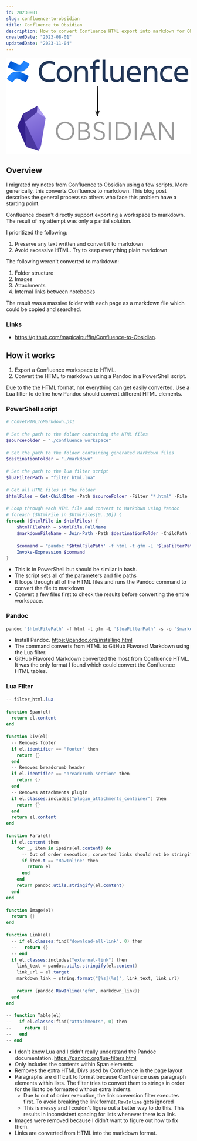 ```yaml
---
id: 20230801
slug: confluence-to-obsidian
title: Confluence to Obsidian
description: How to convert Confluence HTML export into markdown for Obsidian.
createdDate: "2023-08-01"
updatedDate: "2023-11-04"
---
```

![confluence to obsidian](/static/content/images/blog/20230801_confluence_to_obsidian.png)
## Overview

I migrated my notes from Confluence to Obsidian using a few scripts. More generically, this converts Confluence to markdown. This blog post describes the general process so others who face this problem have a starting point.

Confluence doesn't directly support exporting a workspace to markdown. The result of my attempt was only a partial solution.

I prioritized the following:
1. Preserve any text written and convert it to markdown
2. Avoid excessive HTML. Try to keep everything plain markdown

The following weren't converted to markdown:
1. Folder structure
2. Images
3. Attachments
4. Internal links between notebooks

The result was a massive folder with each page as a markdown file which could be copied and searched.

### Links
- https://github.com/magicalpuffin/Confluence-to-Obsidian.

## How it works

1. Export a Confluence workspace to HTML. 
2. Convert the HTML to markdown using a Pandoc in a PowerShell script. 

Due to the the HTML format, not everything can get easily converted. Use a Lua filter to define how Pandoc should convert different HTML elements.

### PowerShell script

```powershell
# ConvetHTMLToMarkdown.ps1

# Set the path to the folder containing the HTML files
$sourceFolder = "./confluence_workspace"

# Set the path to the folder containing generated Markdown files
$destinationFolder = "./markdown"

# Set the path to the lua filter script
$luaFilterPath = "filter_html.lua"

# Get all HTML files in the folder
$htmlFiles = Get-ChildItem -Path $sourceFolder -Filter "*.html" -File

# Loop through each HTML file and convert to Markdown using Pandoc
# foreach ($htmlFile in $htmlFiles[0..10]) {
foreach ($htmlFile in $htmlFiles) {
    $htmlFilePath = $htmlFile.FullName
    $markdownFileName = Join-Path -Path $destinationFolder -ChildPath ([System.IO.Path]::ChangeExtension($htmlFile.Name, "md"))

    $command = "pandoc '$htmlFilePath' -f html -t gfm -L '$luaFilterPath' -s -o '$markdownFileName'"
    Invoke-Expression $command
}
```

- This is in PowerShell but should be similar in bash.
- The script sets all of the parameters and file paths
- It loops through all of the HTML files and runs the Pandoc command to convert the file to markdown
- Convert a few files first to check the results before converting the entire workspace.

### Pandoc

```powershell
pandoc '$htmlFilePath' -f html -t gfm -L '$luaFilterPath' -s -o '$markdownFileName'
```

- Install Pandoc. https://pandoc.org/installing.html
- The command converts from HTML to GitHub Flavored Markdown using the Lua filter.
- GitHub Flavored Markdown converted the most from Confluence HTML. It was the only format I found which could convert the Confluence HTML tables.

### Lua Filter

```powershell
-- filter_html.lua

function Span(el)
  return el.content
end

function Div(el)
  -- Removes footer
  if el.identifier == "footer" then
    return {}
  end
  -- Removes breadcrumb header
  if el.identifier == "breadcrumb-section" then
    return {}
  end
  -- Removes attachments plugin
  if el.classes:includes("plugin_attachments_container") then
    return {}
  end
  return el.content
end

function Para(el)
  if el.content then
    for _, item in ipairs(el.content) do
      -- Out of order execution, converted links should not be stringified
      if item.t == "RawInline" then
        return el
      end
    end
    return pandoc.utils.stringify(el.content)
  end
end

function Image(el)
  return {}
end

function Link(el)
  -- if el.classes:find("download-all-link", 0) then
  --   return {}
  -- end
  if el.classes:includes("external-link") then
    link_text = pandoc.utils.stringify(el.content)
    link_url = el.target
    markdown_link = string.format("[%s](%s)", link_text, link_url)

    return {pandoc.RawInline("gfm", markdown_link)}
  end
end

-- function Table(el)
--   if el.classes:find("attachments", 0) then
--     return {}
--   end
-- end
```

- I don't know Lua and I didn't really understand the Pandoc documentation. https://pandoc.org/lua-filters.html
- Only includes the contents within Span elements
- Removes the extra HTML Divs used by Confluence in the page layout
- Paragraphs are difficult to format because Confluence uses paragraph elements within lists. The filter tries to convert them to strings in order for the list to be formatted without extra indents.
  - Due to out of order execution, the link conversion filter executes first. To avoid breaking the link format, `RawInline` gets ignored
  - This is messy and I couldn't figure out a better way to do this. This results in inconsistent spacing for lists whenever there is a link.
- Images were removed because I didn't want to figure out how to fix them.
- Links are converted from HTML into the markdown format.
